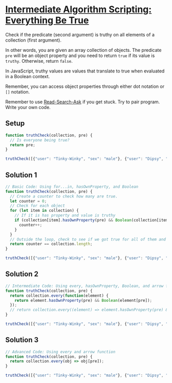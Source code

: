 # [Intermediate Algorithm Scripting: Everything Be True](https://learn.freecodecamp.org/javascript-algorithms-and-data-structures/intermediate-algorithm-scripting/everything-be-true)

Check if the predicate (second argument) is truthy on all elements of a collection (first argument).

In other words, you are given an array collection of objects. The predicate `pre` will be an object property and you need to return `true` if its value is `truthy`. Otherwise, return `false`.

In JavaScript, truthy values are values that translate to true when evaluated in a Boolean context.

Remember, you can access object properties through either dot notation or `[]` notation.

Remember to use [Read-Search-Ask](http://forum.freecodecamp.org/t/how-to-get-help-when-you-are-stuck/19514) if you get stuck. Try to pair program. Write your own code.

## Setup
```js
function truthCheck(collection, pre) {
  // Is everyone being true?
  return pre;
}

truthCheck([{"user": "Tinky-Winky", "sex": "male"}, {"user": "Dipsy", "sex": "male"}, {"user": "Laa-Laa", "sex": "female"}, {"user": "Po", "sex": "female"}], "sex");
```

## Solution 1
```js
// Basic Code: Using for...in, hasOwnProperty, and Boolean
function truthCheck(collection, pre) {
  // Create a counter to check how many are true.
  let counter = 0;
  // Check for each object
  for (let item in collection) {
    // If it is has property and value is truthy
    if (collection[item].hasOwnProperty(pre) && Boolean(collection[item][pre])) {
      counter++;
    }
  }
  // Outside the loop, check to see if we got true for all of them and return true or false
  return counter == collection.length;
}

truthCheck([{"user": "Tinky-Winky", "sex": "male"}, {"user": "Dipsy", "sex": "male"}, {"user": "Laa-Laa", "sex": "female"}, {"user": "Po", "sex": "female"}], "sex"); // true
```

## Solution 2
```js
// Intermediate Code: Using every, hasOwnProperty, Boolean, and arrow function
function truthCheck(collection, pre) {
  return collection.every(function(element) {
    return element.hasOwnProperty(pre) && Boolean(element[pre]);
  });
  // return collection.every((element) => element.hasOwnProperty(pre) && Boolean(element[pre])); one line solution
}

truthCheck([{"user": "Tinky-Winky", "sex": "male"}, {"user": "Dipsy", "sex": "male"}, {"user": "Laa-Laa", "sex": "female"}, {"user": "Po", "sex": "female"}], "sex"); // true
```

## Solution 3
```js
// Advanced Code: Using every and arrow function
function truthCheck(collection, pre) {
  return collection.every(obj => obj[pre]);
}

truthCheck([{"user": "Tinky-Winky", "sex": "male"}, {"user": "Dipsy", "sex": "male"}, {"user": "Laa-Laa", "sex": "female"}, {"user": "Po", "sex": "female"}], "sex");
```